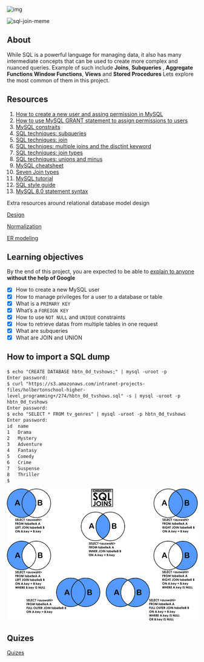 ![img](https://assets.imaginablefutures.com/media/images/ALX_Logo.max-200x150.png)

![sql-join-meme](https://s3.amazonaws.com/intranet-projects-files/holbertonschool-higher-level_programming+/274/66988091.jpg)

## About 
While SQL is a powerful language for managing data, it also has many intermediate concepts that can be used to create more complex and nuanced queries. Example of such include __Joins__, __Subqueries__ , __Aggregate Functions__ __Window Functions__, __Views__ and __Stored Procedures__ Lets explore the most common of them in this project. 

## Resources
1. [How to create a new user and assing permission in MySQL](https://www.digitalocean.com/community/tutorials/how-to-create-a-new-user-and-grant-permissions-in-mysql)
2. [How to use MySQL GRANT statement to assign permissions to users](https://www.mysqltutorial.org/mysql-grant.aspx)
3. [MySQL constraits](https://zetcode.com/mysql/constraints/)
4. [SQL techniques: subqueries](https://web.csulb.edu/colleges/coe/cecs/dbdesign/dbdesign.php?page=sql/subqueries.php)
5. [SQL techniques: join](https://web.csulb.edu/colleges/coe/cecs/dbdesign/dbdesign.php?page=sql/join.php)
6. [SQL techniqes: multiple joins and the disctint keyword](https://web.csulb.edu/colleges/coe/cecs/dbdesign/dbdesign.php?page=sql/multijoin.php)
7. [SQL techniques: join types](https://web.csulb.edu/colleges/coe/cecs/dbdesign/dbdesign.php?page=sql/jointypes.php)
8. [SQL techniques: unions and minus](https://web.csulb.edu/colleges/coe/cecs/dbdesign/dbdesign.php?page=sql/setops.php)
9. [MySQL cheatsheet](https://intellipaat.com/mediaFiles/2019/02/SQL-Commands-Cheat-Sheet.pdf?US)
10. [Seven Join types ](https://tableplus.com/blog/2018/09/a-beginners-guide-to-seven-types-of-sql-joins.html)
11. [MySQL tutorial](https://www.youtube.com/watch?v=yPu6qV5byu4)
12. [SQL style guide](https://www.sqlstyle.guide/)
13. [MySQL 8.0 statement syntax](https://dev.mysql.com/doc/refman/8.0/en/sql-statements.html)

 Extra resources around relational database model design

 [Design](https://www.guru99.com/database-design.html)

 [Normalization](https://www.guru99.com/database-normalization.html)

 [ER modeling](https://www.guru99.com/er-modeling.html)


 ## Learning objectives
 By the end of this project, you are expected to be able to [explain to anyone]() __without the help of Google__

 * [X] How to create a new MySQL user
 * [X] How to manage privileges for a user to a database or table
 * [X] What is a ```PRIMARY KEY ```
 * [X] What’s a ```FOREIGN KEY```
 * [X] How to use ```NOT NULL``` and ```UNIQUE``` constraints
 * [X] How to retrieve datas from multiple tables in one request
 * [X] What are subqueries
 * [X] What are JOIN and UNION

 ## How to import a SQL dump
 ```
 $ echo "CREATE DATABASE hbtn_0d_tvshows;" | mysql -uroot -p
Enter password: 
$ curl "https://s3.amazonaws.com/intranet-projects-files/holbertonschool-higher-level_programming+/274/hbtn_0d_tvshows.sql" -s | mysql -uroot -p hbtn_0d_tvshows
Enter password: 
$ echo "SELECT * FROM tv_genres" | mysql -uroot -p hbtn_0d_tvshows
Enter password: 
id  name
1   Drama
2   Mystery
3   Adventure
4   Fantasy
5   Comedy
6   Crime
7   Suspense
8   Thriller
$
```
![sql-joins-cheat-sheet](./sql-cheat-sheet.png)

## Quizes
[Quizes](./quiz.md)